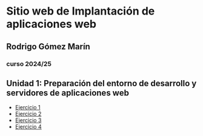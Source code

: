 # Sitio web de Implantación de aplicaciones web
## Rodrigo Gómez Marín
### curso 2024/25

## Unidad 1: Preparación del entorno de desarrollo y servidores de aplicaciones web

- [Ejercicio 1](unidad1/ejercicio1.md)
- [Ejercicio 2](unidad1/ejercicio2.md)
- [Ejercicio 3](unidad1/ejercicio3.md)
- [Ejercicio 4](unidad1/ejercicio4.md)